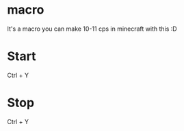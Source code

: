 # macro
It's a macro you can make 10-11 cps in minecraft with this :D

# Start
Ctrl + Y
# Stop
Ctrl + Y
